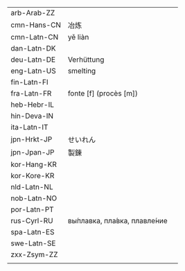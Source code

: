 | | | |
|-|-|-|
| arb-Arab-ZZ |  |  |
| cmn-Hans-CN | 冶炼 |  |
| cmn-Latn-CN | yě liàn |  |
| dan-Latn-DK |  |  |
| deu-Latn-DE | Verhüttung |  |
| eng-Latn-US | smelting |  |
| fin-Latn-FI |  |  |
| fra-Latn-FR | fonte [f] (procès [m]) |  |
| heb-Hebr-IL |  |  |
| hin-Deva-IN |  |  |
| ita-Latn-IT |  |  |
| jpn-Hrkt-JP | せいれん |  |
| jpn-Jpan-JP | 製錬 |  |
| kor-Hang-KR |  |  |
| kor-Kore-KR |  |  |
| nld-Latn-NL |  |  |
| nob-Latn-NO |  |  |
| por-Latn-PT |  |  |
| rus-Cyrl-RU | вы́плавка, пла́вка, плавле́ние |  |
| spa-Latn-ES |  |  |
| swe-Latn-SE |  |  |
| zxx-Zsym-ZZ |  |  |
|  |  |  |
